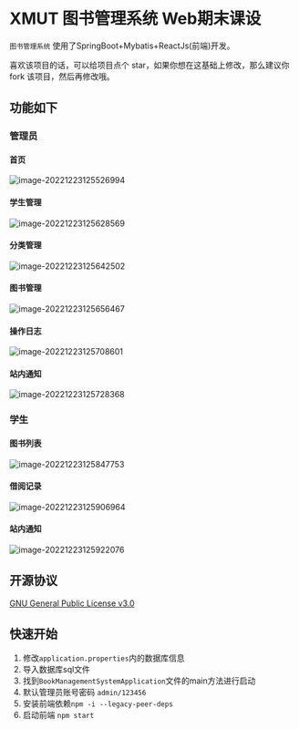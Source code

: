 # XMUT 图书管理系统 Web期末课设

`图书管理系统` 使用了SpringBoot+Mybatis+ReactJs(前端)开发。

喜欢该项目的话，可以给项目点个 star，如果你想在这基础上修改，那么建议你 fork 该项目，然后再修改哦。

## 功能如下

### 管理员

#### 首页

![image-20221223125526994](https://zwjimg.oss-cn-beijing.aliyuncs.com/image-20221223125526994.png)

#### 学生管理

![image-20221223125628569](https://zwjimg.oss-cn-beijing.aliyuncs.com/image-20221223125628569.png)

#### 分类管理

![image-20221223125642502](https://zwjimg.oss-cn-beijing.aliyuncs.com/image-20221223125642502.png)

#### 图书管理

![image-20221223125656467](https://zwjimg.oss-cn-beijing.aliyuncs.com/image-20221223125656467.png)

#### 操作日志

![image-20221223125708601](https://zwjimg.oss-cn-beijing.aliyuncs.com/image-20221223125708601.png)

#### 站内通知

![image-20221223125728368](https://zwjimg.oss-cn-beijing.aliyuncs.com/image-20221223125728368.png)

### 学生

#### 图书列表

![image-20221223125847753](https://zwjimg.oss-cn-beijing.aliyuncs.com/image-20221223125847753.png)

#### 借阅记录

![image-20221223125906964](https://zwjimg.oss-cn-beijing.aliyuncs.com/image-20221223125906964.png)

#### 站内通知

![image-20221223125922076](https://zwjimg.oss-cn-beijing.aliyuncs.com/image-20221223125922076.png)

## 开源协议

[GNU General Public License v3.0](./LICENSE)

## 快速开始

1. 修改`application.properties`内的数据库信息
2. 导入数据库sql文件
3. 找到`BookManagementSystemApplication`文件的main方法进行启动
4. 默认管理员账号密码 `admin/123456`
5. 安装前端依赖`npm -i --legacy-peer-deps`
6. 启动前端 `npm start`

